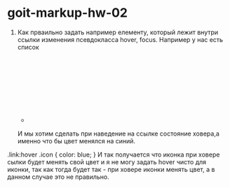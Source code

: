 # goit-markup-hw-02

1.  Как прваильно задать например елементу, который лежит внутри ссылки изменения псевдокласса
    hover, focus. Например у нас есть список <ul> 
    <li class="item"> 
    <a class="link">
    <svg class="icon">
    </svg>
    </a>
    </li>
    </ul>

    И мы хотим сделать при наведение на ссылке состояние ховера,а именно что бы цвет менялся на
    синий.

.link:hover .icon { color: blue; } И так получается что иконка при ховере сылки будет менять свой
цвет и я не могу задать hover чисто для иконки, так как тогда будет так - при ховере иконки менять
цвет, а в данном случае это не правильно.
